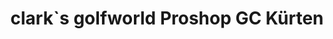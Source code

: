---
title: "clark`s golfworld Proshop GC Kürten"
url: /kuerten/clark-s-golfworld-proshop-gc-kuerten/
shop: Allgemein
---